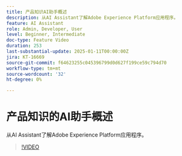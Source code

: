 ```yaml
---
title: 产品知识AI助手概述
description: 从AI Assistant了解Adobe Experience Platform应用程序。
feature: AI Assistant
role: Admin, Developer, User
level: Beginner, Intermediate
doc-type: Feature Video
duration: 253
last-substantial-update: 2025-01-11T00:00:00Z
jira: KT-16669
source-git-commit: f64623255c045396799d0d627f199ce59c794d70
workflow-type: tm+mt
source-wordcount: '32'
ht-degree: 0%

---
```



# 产品知识的AI助手概述

从AI Assistant了解Adobe Experience Platform应用程序。

>[!VIDEO](https://video.tv.adobe.com/v/3441024/?learn=on&enablevpops)
